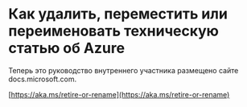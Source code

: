 # <a name="steps-to-follow-when-you-want-to-delete-move-or-rename-an-azure-technical-article"></a>Как удалить, переместить или переименовать техническую статью об Azure

Теперь это руководство внутреннего участника размещено сайте docs.microsoft.com.

[https://aka.ms/retire-or-rename](https://aka.ms/retire-or-rename)
